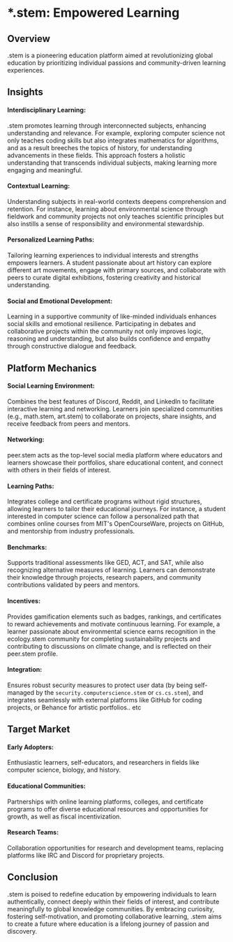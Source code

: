 # *.stem:     Empowered Learning
## Overview
.stem is a pioneering education platform aimed at revolutionizing global education by prioritizing individual passions and community-driven learning experiences.

## Insights
#### Interdisciplinary Learning: 
.stem promotes learning through interconnected subjects, enhancing understanding and relevance. For example, exploring computer science not only teaches coding skills but also integrates mathematics for algorithms, and as a result breeches the topics of history, for understanding advancements in these fields. This approach fosters a holistic understanding that transcends individual subjects, making learning more engaging and meaningful.

#### Contextual Learning:
Understanding subjects in real-world contexts deepens comprehension and retention. For instance, learning about environmental science through fieldwork and community projects not only teaches scientific principles but also instills a sense of responsibility and environmental stewardship.

#### Personalized Learning Paths: 
Tailoring learning experiences to individual interests and strengths empowers learners. A student passionate about art history can explore different art movements, engage with primary sources, and collaborate with peers to curate digital exhibitions, fostering creativity and historical understanding.

#### Social and Emotional Development: 
Learning in a supportive community of like-minded individuals enhances social skills and emotional resilience. Participating in debates and collaborative projects within the community not only improves logic, reasoning and understanding, but also builds confidence and empathy through constructive dialogue and feedback.

## Platform Mechanics
#### Social Learning Environment: 
Combines the best features of Discord, Reddit, and LinkedIn to facilitate interactive learning and networking. Learners join specialized communities (e.g., math.stem, art.stem) to collaborate on projects, share insights, and receive feedback from peers and mentors.

#### Networking:
peer.stem acts as the top-level social media platform where educators and learners showcase their portfolios, share educational content, and connect with others in their fields of interest.

#### Learning Paths: 
Integrates college and certificate programs without rigid structures, allowing learners to tailor their educational journeys. For instance, a student interested in computer science can follow a personalized path that combines online courses from MIT's OpenCourseWare, projects on GitHub, and mentorship from industry professionals.

#### Benchmarks: 
Supports traditional assessments like GED, ACT, and SAT, while also recognizing alternative measures of learning. Learners can demonstrate their knowledge through projects, research papers, and community contributions validated by peers and mentors.

#### Incentives: 
Provides gamification elements such as badges, rankings, and certificates to reward achievements and motivate continuous learning. For example, a learner passionate about environmental science earns recognition in the ecology.stem community for completing sustainability projects and contributing to discussions on climate change, and is reflected on their peer.stem profile.

#### Integration: 
Ensures robust security measures to protect user data (by being self-managed by the `security.computerscience.stem` or `cs.cs.stem`), and integrates seamlessly with external platforms like GitHub for coding projects, or Behance for artistic portfolios.. etc

## Target Market
#### Early Adopters: 
Enthusiastic learners, self-educators, and researchers in fields like computer science, biology, and history.

#### Educational Communities: 
Partnerships with online learning platforms, colleges, and certificate programs to offer diverse educational resources and opportunities for growth, as well as fiscal incentivization.

#### Research Teams: 
Collaboration opportunities for research and development teams, replacing platforms like IRC and Discord for proprietary projects.

## Conclusion
.stem is poised to redefine education by empowering individuals to learn authentically, connect deeply within their fields of interest, and contribute meaningfully to global knowledge communities. By embracing curiosity, fostering self-motivation, and promoting collaborative learning, .stem aims to create a future where education is a lifelong journey of passion and discovery.

